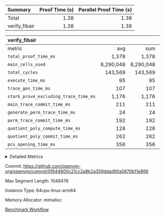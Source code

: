 | Summary | Proof Time (s) | Parallel Proof Time (s) |
|:---|---:|---:|
| Total |  1.38 |  1.38 |
| verify_fibair |  1.38 |  1.38 |


| verify_fibair |||||
|:---|---:|---:|---:|---:|
|metric|avg|sum|max|min|
| `total_proof_time_ms ` |  1,378 |  1,378 |  1,378 |  1,378 |
| `main_cells_used     ` |  8,290,048 |  8,290,048 |  8,290,048 |  8,290,048 |
| `total_cycles        ` |  143,569 |  143,569 |  143,569 |  143,569 |
| `execute_time_ms     ` |  95 |  95 |  95 |  95 |
| `trace_gen_time_ms   ` |  107 |  107 |  107 |  107 |
| `stark_prove_excluding_trace_time_ms` |  1,176 |  1,176 |  1,176 |  1,176 |
| `main_trace_commit_time_ms` |  211 |  211 |  211 |  211 |
| `generate_perm_trace_time_ms` |  24 |  24 |  24 |  24 |
| `perm_trace_commit_time_ms` |  192 |  192 |  192 |  192 |
| `quotient_poly_compute_time_ms` |  128 |  128 |  128 |  128 |
| `quotient_poly_commit_time_ms` |  262 |  262 |  262 |  262 |
| `pcs_opening_time_ms ` |  356 |  356 |  356 |  356 |



<details>
<summary>Detailed Metrics</summary>

|  | verify_program_compile_ms | total_cells | stark_prove_excluding_trace_time_ms | quotient_poly_compute_time_ms | quotient_poly_commit_time_ms | perm_trace_commit_time_ms | pcs_opening_time_ms | main_trace_commit_time_ms |
| --- | --- | --- | --- | --- | --- | --- | --- |
|  | 5 | 65,536 | 61 | 3 | 13 | 0 | 32 | 13 | 

| air_name | rows | quotient_deg | main_cols | interactions | constraints | cells |
| --- | --- | --- | --- | --- | --- | --- |
| AccessAdapterAir<2> |  | 4 |  | 5 | 11 |  | 
| AccessAdapterAir<4> |  | 4 |  | 5 | 11 |  | 
| AccessAdapterAir<8> |  | 4 |  | 5 | 11 |  | 
| FibonacciAir | 32,768 | 1 | 2 |  | 5 | 65,536 | 
| FriReducedOpeningAir |  | 4 |  | 39 | 60 |  | 
| NativePoseidon2Air<BabyBearParameters>, 1> |  | 4 |  | 136 | 530 |  | 
| PhantomAir |  | 4 |  | 3 | 4 |  | 
| ProgramAir |  | 1 |  | 1 | 4 |  | 
| VariableRangeCheckerAir |  | 1 |  | 1 | 4 |  | 
| VmAirWrapper<AluNativeAdapterAir, FieldArithmeticCoreAir> |  | 4 |  | 15 | 23 |  | 
| VmAirWrapper<BranchNativeAdapterAir, BranchEqualCoreAir<1> |  | 4 |  | 11 | 22 |  | 
| VmAirWrapper<JalNativeAdapterAir, JalCoreAir> |  | 4 |  | 7 | 6 |  | 
| VmAirWrapper<NativeAdapterAir<2, 0>, PublicValuesCoreAir> |  | 4 |  | 11 | 22 |  | 
| VmAirWrapper<NativeLoadStoreAdapterAir<1>, NativeLoadStoreCoreAir<1> |  | 4 |  | 15 | 16 |  | 
| VmAirWrapper<NativeLoadStoreAdapterAir<4>, NativeLoadStoreCoreAir<4> |  | 4 |  | 15 | 16 |  | 
| VmAirWrapper<NativeVectorizedAdapterAir<4>, FieldExtensionCoreAir> |  | 4 |  | 15 | 23 |  | 
| VmConnectorAir |  | 4 |  | 3 | 8 |  | 
| VolatileBoundaryAir |  | 4 |  | 4 | 16 |  | 

| group | trace_gen_time_ms | total_proof_time_ms | total_cycles | total_cells | stark_prove_excluding_trace_time_ms | quotient_poly_compute_time_ms | quotient_poly_commit_time_ms | perm_trace_commit_time_ms | pcs_opening_time_ms | main_trace_commit_time_ms | main_cells_used | generate_perm_trace_time_ms | execute_time_ms |
| --- | --- | --- | --- | --- | --- | --- | --- | --- | --- | --- | --- | --- | --- |
| verify_fibair | 107 | 1,378 | 143,569 | 23,616,152 | 1,176 | 128 | 262 | 192 | 356 | 211 | 8,290,048 | 24 | 95 | 

| group | air_name | rows | prep_cols | perm_cols | main_cols | cells |
| --- | --- | --- | --- | --- | --- | --- |
| verify_fibair | AccessAdapterAir<2> | 32,768 |  | 12 | 11 | 753,664 | 
| verify_fibair | AccessAdapterAir<4> | 16,384 |  | 12 | 13 | 409,600 | 
| verify_fibair | AccessAdapterAir<8> | 128 |  | 12 | 17 | 3,712 | 
| verify_fibair | FriReducedOpeningAir | 1,024 |  | 44 | 27 | 72,704 | 
| verify_fibair | NativePoseidon2Air<BabyBearParameters>, 1> | 16,384 |  | 160 | 399 | 9,158,656 | 
| verify_fibair | PhantomAir | 4,096 |  | 8 | 6 | 57,344 | 
| verify_fibair | ProgramAir | 8,192 |  | 8 | 10 | 147,456 | 
| verify_fibair | VariableRangeCheckerAir | 262,144 | 2 | 8 | 1 | 2,359,296 | 
| verify_fibair | VmAirWrapper<AluNativeAdapterAir, FieldArithmeticCoreAir> | 131,072 |  | 20 | 29 | 6,422,528 | 
| verify_fibair | VmAirWrapper<BranchNativeAdapterAir, BranchEqualCoreAir<1> | 16,384 |  | 16 | 23 | 638,976 | 
| verify_fibair | VmAirWrapper<JalNativeAdapterAir, JalCoreAir> | 4,096 |  | 12 | 9 | 86,016 | 
| verify_fibair | VmAirWrapper<NativeLoadStoreAdapterAir<1>, NativeLoadStoreCoreAir<1> | 32,768 |  | 24 | 22 | 1,507,328 | 
| verify_fibair | VmAirWrapper<NativeLoadStoreAdapterAir<4>, NativeLoadStoreCoreAir<4> | 16,384 |  | 24 | 31 | 901,120 | 
| verify_fibair | VmAirWrapper<NativeVectorizedAdapterAir<4>, FieldExtensionCoreAir> | 8,192 |  | 20 | 38 | 475,136 | 
| verify_fibair | VmConnectorAir | 2 | 1 | 8 | 4 | 24 | 
| verify_fibair | VolatileBoundaryAir | 32,768 |  | 8 | 11 | 622,592 | 

</details>


Commit: https://github.com/openvm-org/openvm/commit/0f644600c21cc2a8b2a359ddad90a5670b11e866

Max Segment Length: 1048476

Instance Type: 64cpu-linux-arm64

Memory Allocator: mimalloc

[Benchmark Workflow](https://github.com/openvm-org/openvm/actions/runs/13276566556)
